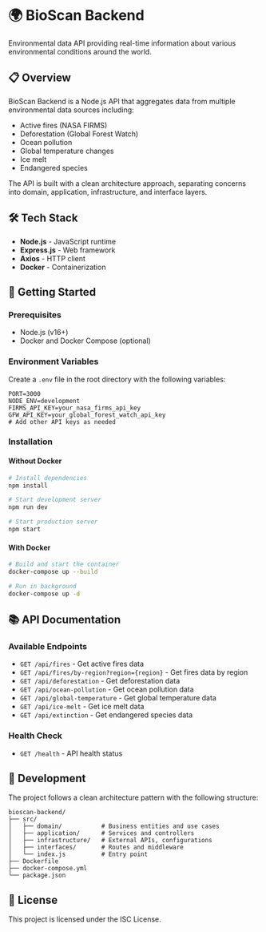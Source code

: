 # 🌍 BioScan Backend

Environmental data API providing real-time information about various environmental conditions around the world.

## 📋 Overview

BioScan Backend is a Node.js API that aggregates data from multiple environmental data sources including:

- Active fires (NASA FIRMS)
- Deforestation (Global Forest Watch)
- Ocean pollution
- Global temperature changes
- Ice melt
- Endangered species

The API is built with a clean architecture approach, separating concerns into domain, application, infrastructure, and interface layers.

## 🛠 Tech Stack

- **Node.js** - JavaScript runtime
- **Express.js** - Web framework
- **Axios** - HTTP client
- **Docker** - Containerization

## 🚀 Getting Started

### Prerequisites

- Node.js (v16+)
- Docker and Docker Compose (optional)

### Environment Variables

Create a `.env` file in the root directory with the following variables:

```
PORT=3000
NODE_ENV=development
FIRMS_API_KEY=your_nasa_firms_api_key
GFW_API_KEY=your_global_forest_watch_api_key
# Add other API keys as needed
```

### Installation

#### Without Docker

```bash
# Install dependencies
npm install

# Start development server
npm run dev

# Start production server
npm start
```

#### With Docker

```bash
# Build and start the container
docker-compose up --build

# Run in background
docker-compose up -d
```

## 📚 API Documentation

### Available Endpoints

- `GET /api/fires` - Get active fires data
- `GET /api/fires/by-region?region={region}` - Get fires data by region
- `GET /api/deforestation` - Get deforestation data
- `GET /api/ocean-pollution` - Get ocean pollution data
- `GET /api/global-temperature` - Get global temperature data
- `GET /api/ice-melt` - Get ice melt data
- `GET /api/extinction` - Get endangered species data

### Health Check

- `GET /health` - API health status

## 🔧 Development

The project follows a clean architecture pattern with the following structure:

```
bioscan-backend/
├── src/
│   ├── domain/           # Business entities and use cases
│   ├── application/      # Services and controllers
│   ├── infrastructure/   # External APIs, configurations
│   ├── interfaces/       # Routes and middleware
│   └── index.js          # Entry point
├── Dockerfile
├── docker-compose.yml
└── package.json
```

## 📝 License

This project is licensed under the ISC License. 